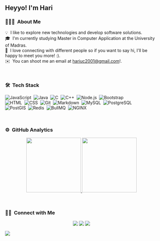 <h2>Heyyo! I'm Hari </h2>

### 👨🏻‍💻 &nbsp;About Me

💡 &nbsp;I like to explore new technologies and develop software solutions.\
🎓 &nbsp;I'm currently studying Master in Computer Application at the University of Madras.\
🌱 &nbsp;I love connecting with different people so if you want to say hi, I'll be happy to meet you more! :).\
✉️ &nbsp;You can shoot me an email at hariuc2001@gmail.com!.

<br>

### 🛠 &nbsp;Tech Stack


![JavaScript](https://img.shields.io/badge/-JavaScript-05122A?style=flat&logo=javascript)&nbsp;
![Java](https://img.shields.io/badge/-Java-05122A?style=flat&logo=Java&logoColor=FFA518)&nbsp;
![C](https://img.shields.io/badge/-C-05122A?style=flat&logo=C&logoColor=A8B9CC)&nbsp;
![C++](https://img.shields.io/badge/-C++-05122A?style=flat&logo=C%2B%2B&logoColor=00599C)&nbsp;
![Node.js](https://img.shields.io/badge/-Node.js-05122A?style=flat&logo=node.js)&nbsp;
![Bootstrap](https://img.shields.io/badge/-Bootstrap-05122A?style=flat&logo=bootstrap&logoColor=563D7C)\
![HTML](https://img.shields.io/badge/-HTML-05122A?style=flat&logo=HTML5)&nbsp;
![CSS](https://img.shields.io/badge/-CSS-05122A?style=flat&logo=CSS3&logoColor=1572B6)&nbsp;
![Git](https://img.shields.io/badge/-Git-05122A?style=flat&logo=git)&nbsp;
![Markdown](https://img.shields.io/badge/-Markdown-05122A?style=flat&logo=markdown)&nbsp;
![MySQL](https://img.shields.io/badge/-MySQL-05122A?style=flat&logo=mysql)&nbsp;
![PostgreSQL](https://img.shields.io/badge/-PostgreSQL-05122A?style=flat&logo=postgresql)\
![PostGIS](https://img.shields.io/badge/-PostGIS-05122A?style=flat&logo=PostGIS)&nbsp;
![Redis](https://img.shields.io/badge/-Redis-05122A?style=flat&logo=Redis)&nbsp;
![BullMQ](https://img.shields.io/badge/-BullMQ-05122A?style=flat&logo=BullMQ)&nbsp;
![NGINX](https://img.shields.io/badge/-NGINX-05122A?style=flat&logo=NGINX)&nbsp;

<br>

### ⚙️ &nbsp;GitHub Analytics

<p align="center">
<a href="https://github.com/AVS1508">
  <img height="180em" src="https://github-readme-stats-eight-theta.vercel.app/api?username=hari-uc&show_icons=true&theme=algolia&include_all_commits=true&count_private=true"/>
  <img height="180em" src="https://github-readme-stats-eight-theta.vercel.app/api/top-langs/?username=hari-uc&layout=compact&langs_count=8&theme=algolia"/>
</a>
</p>


<br>

### 🤝🏻 &nbsp;Connect with Me

<p align="center">
<a href="https://hari-uc.github.io/My-website/"><img src="https://img.shields.io/badge/-harikrishnan.dev-3423A6?style=flat&logo=Google-Chrome&logoColor=white"/></a>
<a href="https://www.linkedin.com/in/hariuc/"><img src="https://img.shields.io/badge/-Hari%20Krishna-0077B5?style=flat&logo=Linkedin&logoColor=white"/></a>
<a href="mailto:hariuc2001@gmail.com"><img src="https://img.shields.io/badge/-hariuc2001@gmail.com-D14836?style=flat&logo=Gmail&logoColor=white"/></a>
</p>


<div align="left">
    
![](https://komarev.com/ghpvc/?username=hari-uc&style=flat-square&color=7289da)

</div>
